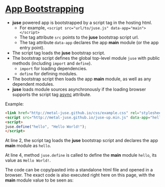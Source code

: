 # [App Bootstrapping](..)

* **juse** powered app is bootstrapped by a script tag in the hosting html.
    * For example, `<script src="url/to/juse.js" data-app="main"></script>`
    * The tag attribute `src` points to the **juse** bootstrap script url.
    * The tag attribute `data-app` declares the app **main** module (or the app entry point).
* The script tag loads the **juse** bootstrap script.
* The bootstrap script defines the global top-level module `juse` with public methods (including `import` and `define`).
    * `import` for loading dependencies.
    * `define` for defining modules.
* The bootstrap script then loads the app **main** module, as well as any dependent modules.
* **juse** loads module sources asynchronously if the loading browser supports the script tag [async][] attribute.

Example:

```html
<link href="http://metal-juse.github.io/css/example.css" rel="stylesheet"/>
<script src="http://metal-juse.github.io/juse-up.min.js" data-app="hello"></script>
<script>
juse.define("hello", "Hello World!");
</script>
```

At line 2, the script tag loads the **juse** bootstrap script and declares the app **main** module as `hello`.

At line 4, method `juse.define` is called to define the **main** module `hello`, its value as `Hello World!`.

The code can be copy/pasted into a standalone html file and opened in a browser.
The exact code is also executed right here on this page, with the **main** module value to be seen as:

<section>
<link href="http://metal-juse.github.io/css/example.css" rel="stylesheet"/>
<script src="http://metal-juse.github.io/juse-up.min.js" data-app="hello"></script>
<script>
juse.define("hello", "Hello World!");
</script>
</section>

[AMD]:		https://github.com/amdjs/amdjs-api/wiki/AMD (Asynchronous Module Definition)
[async]:	https://www.w3schools.com/tags/att_script_async.asp
